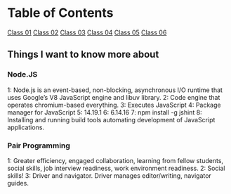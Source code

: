 # Table of Contents

[Class 01](class-01.md)
[Class 02](class-02.md)
[Class 03](class-03.md)
[Class 04](class-04.md)
[Class 05](class-05.md)
[Class 06](class-06.md)

## Things I want to know more about

### Node.JS

  1: Node.js is an event-based, non-blocking, asynchronous I/O runtime that uses Google’s V8 JavaScript engine and libuv library.
  2: Code engine that operates chromium-based everything.
  3: Executes JavaScript
  4: Package manager for JavaScript
  5: 14.19.1
  6: 6.14.16
  7: npm install -g jshint
  8: Installing and running build tools automating development of JavaScript applications.

### Pair Programming

  1: Greater efficiency, engaged collaboration, learning from fellow students, social skills, job interview readiness, work environment readiness.
  2: Social skills!
  3: Driver and navigator. Driver manages editor/writing, navigator guides.

